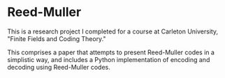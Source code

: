 # Reed-Muller

This is a research project I completed for a course at Carleton University, "Finite Fields and Coding Theory."

This comprises a paper that attempts to present Reed-Muller codes in a simplistic way, and includes a Python implementation of
encoding and decoding using Reed-Muller codes.
